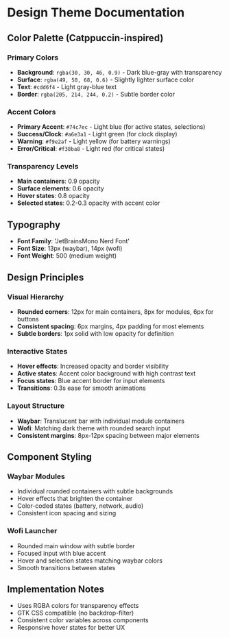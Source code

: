# Design Theme Documentation

## Color Palette (Catppuccin-inspired)

### Primary Colors
- **Background**: `rgba(30, 30, 46, 0.9)` - Dark blue-gray with transparency
- **Surface**: `rgba(49, 50, 68, 0.6)` - Slightly lighter surface color
- **Text**: `#cdd6f4` - Light gray-blue text
- **Border**: `rgba(205, 214, 244, 0.2)` - Subtle border color

### Accent Colors
- **Primary Accent**: `#74c7ec` - Light blue (for active states, selections)
- **Success/Clock**: `#a6e3a1` - Light green (for clock display)
- **Warning**: `#f9e2af` - Light yellow (for battery warnings)
- **Error/Critical**: `#f38ba8` - Light red (for critical states)

### Transparency Levels
- **Main containers**: 0.9 opacity
- **Surface elements**: 0.6 opacity
- **Hover states**: 0.8 opacity
- **Selected states**: 0.2-0.3 opacity with accent color

## Typography
- **Font Family**: 'JetBrainsMono Nerd Font'
- **Font Size**: 13px (waybar), 14px (wofi)
- **Font Weight**: 500 (medium weight)

## Design Principles

### Visual Hierarchy
- **Rounded corners**: 12px for main containers, 8px for modules, 6px for buttons
- **Consistent spacing**: 6px margins, 4px padding for most elements
- **Subtle borders**: 1px solid with low opacity for definition

### Interactive States
- **Hover effects**: Increased opacity and border visibility
- **Active states**: Accent color background with high contrast text
- **Focus states**: Blue accent border for input elements
- **Transitions**: 0.3s ease for smooth animations

### Layout Structure
- **Waybar**: Translucent bar with individual module containers
- **Wofi**: Matching dark theme with rounded search input
- **Consistent margins**: 8px-12px spacing between major elements

## Component Styling

### Waybar Modules
- Individual rounded containers with subtle backgrounds
- Hover effects that brighten the container
- Color-coded states (battery, network, audio)
- Consistent icon spacing and sizing

### Wofi Launcher
- Rounded main window with subtle border
- Focused input with blue accent
- Hover and selection states matching waybar colors
- Smooth transitions between states

## Implementation Notes
- Uses RGBA colors for transparency effects
- GTK CSS compatible (no backdrop-filter)
- Consistent color variables across components
- Responsive hover states for better UX